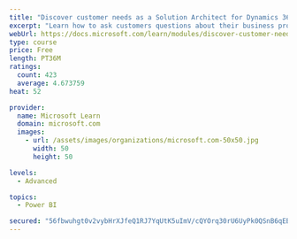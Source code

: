 ```yaml
---
title: "Discover customer needs as a Solution Architect for Dynamics 365 and Power Platform"
excerpt: "Learn how to ask customers questions about their business processes and feature requirements to create a viable solution."
webUrl: https://docs.microsoft.com/learn/modules/discover-customer-needs/
type: course
price: Free
length: PT36M
ratings:
  count: 423
  average: 4.673759
heat: 52

provider:
  name: Microsoft Learn
  domain: microsoft.com
  images:
    - url: /assets/images/organizations/microsoft.com-50x50.jpg
      width: 50
      height: 50

levels:
  - Advanced

topics:
  - Power BI

secured: "56fbwuhgt0v2vybHrXJfeQ1RJ7YqUtK5uImV/cQYOrq30rU6UyPk0QSnB6qEBTMVanL94kov4nzepqlpduawGph45GiPyviWhII+LiDApi12mpp42Mb3FQMx5SSh8ZIBcG/1UxBNtk7PtXklt9UibgPM9o5zZoQCsf1tVEt4aXlv5+xie+GTCDSMCsR7hI/+Tbdg9YROUureRM/M+zOSTLWzufwyjV4O3e2xqV5iXwzDlATwwGCqvQ8vb1lY/JkBI8GRqwQdQXoYqMP4RGAAzB/CF7G+JHJGqAghv5bjtml6P3CH0opqQZujFYoENHWyc4Br9IkP1e2/2TzGjLtlJqkpOkWOPxZnlKP/ymm0H8Zs9S1kR9okRC0X3qFnW8wJwJgS+TtAoaA920HeLUdQuxbtOsHHn9uOq+ktVwI9V+U=;lyD51iCXQuZsxb2NfnlaNQ=="
---
```


